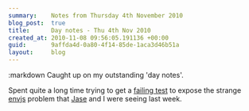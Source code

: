 ```yaml
---
summary:    Notes from Thursday 4th November 2010
blog_post:  true
title:      Day notes - Thu 4th Nov 2010
created_at: 2010-11-08 09:56:05.191136 +00:00
guid:       9affda4d-0a80-4f14-85de-1aca3d46b51a
layout:     blog
---
```

:markdown
  Caught up on my outstanding 'day notes'.

  Spent quite a long time trying to get a [failing test](https://github.com/chrisroos/capybara-envjs-rack-test) to expose the strange [envjs](https://github.com/smparkes/env-js) problem that [Jase](http://jasoncale.com/) and I were seeing last week.
